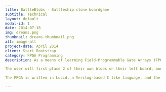 ```yaml
---
title: BattleBlobs - Battleship clone boardgame
subtitle: Technical
layout: default
modal-id: 1
date: 2014-07-18
img: dreams.png
thumbnail: dreams-thumbnail.png
alt: image-alt
project-date: April 2014
client: Start Bootstrap
category: FPGA Programming
description: As a means of learning Field-Programmable Gate Arrays (FPGA), we were asked to build a board game on the mojo platform, with the specific requirement for the programme to use arithmetic logic unit (ALU) functions of a CPU. The end result is a board game utilizing 4 LED dot matrixes, and two sets of D pads.

​The user will first place 2 of their own blobs on their left board, and then the game will start, where users will "bomb" each others blobs, revealing a hit or miss at the end of each turn.

The FPGA is written in Lucid, a Verilog-based C like language, and the source code can be found here - https://github.com/shajinihubert/BattleBlob

---
```


